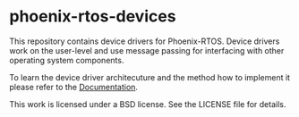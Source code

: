 # phoenix-rtos-devices
This repository contains device drivers for Phoenix-RTOS. Device drivers work on the user-level and use message passing for interfacing with other operating system components.

To learn the device driver architecuture and the method how to implement it please refer to the [Documentation](https://github.com/phoenix-rtos/phoenix-rtos-doc/).

This work is licensed under a BSD license. See the LICENSE file for details.
